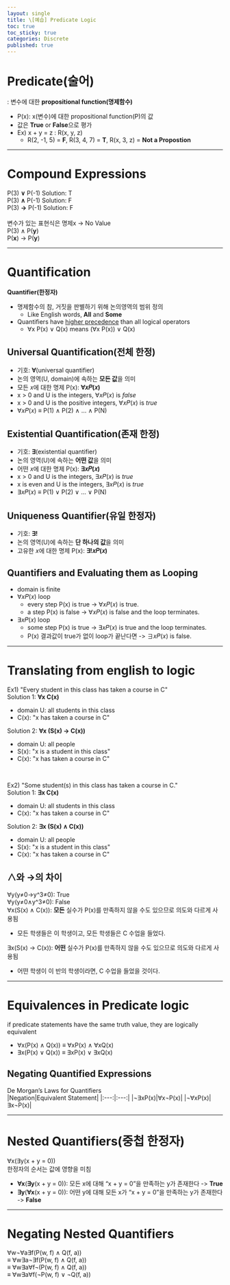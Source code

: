 ```yaml
---
layout: single
title: \[예습] Predicate Logic
toc: true
toc_sticky: true
categories: Discrete
published: true
---
```


# Predicate(술어)
: 변수에 대한 **propositional function(명제함수)**
* P(x): x(변수)에 대한 propositional function(P)의 값
* 값은 **True** or **False**으로 평가
* Ex) x + y = z : R(x, y, z)
  * R(2, -1, 5) = **F**, R(3, 4, 7) = **T**, R(x, 3, z) = **Not a Propostion**

-----------------

# Compound Expressions

P(3) **∨** P(-1) Solution: T<br/>
P(3) **∧** P(-1) Solution: F<br/>
P(3) **→** P(-1) Solution: F<br/>
<br/>
변수가 있는 표현식은 명제x -> No Value<br/>
P(3) ∧ P(**y**)<br>
P(**x**) → P(**y**)<br>

-----------------

# Quantification

**Quantifier(한정자)**
* 명제함수의 참, 거짓을 판별하기 위해 논의영역의 범위 정의
  * Like English words, **All** and **Some**
* Quantifiers have <u>higher precedence</u> than all logical operators 
  * ∀x P(x) ∨ Q(x) means (∀x P(x)) ∨ Q(x)

## Universal Quantification(전체 한정)
* 기호: **∀**(universal quantifier)
* 논의 영역(U, domain)에 속하는 **모든 값**을 의미
* 모든 𝑥에 대한 명제 P(x): **∀𝑥𝑃(𝑥)** 
* x > 0 and U is the integers, ∀𝑥𝑃(𝑥) is *false*
* x > 0 and U is the positive integers, ∀𝑥𝑃(𝑥) is *true*
* ∀𝑥𝑃(𝑥) ≡ P(1) ∧ P(2) ∧ ... ∧ P(N)

## Existential Quantification(존재 한정)
* 기호: **∃**(existential quantifier)
* 논의 영역(U)에 속하는 **어떤 값**을 의미
* 어떤 𝑥에 대한 명제 P(x): **∃𝑥𝑃(𝑥)**
* x > 0 and U is the integers, ∃𝑥𝑃(𝑥) is *true*
* x is even and U is the integers, ∃𝑥𝑃(𝑥) is *true*
* ∃𝑥𝑃(𝑥) ≡ P(1) ∨ P(2) ∨ ... ∨ P(N)


## Uniqueness Quantifier(유일 한정자)
* 기호: **∃!**
* 논의 영역(U)에 속하는 **단 하나의 값**을 의미
* 고유한 𝑥에 대한 명제 P(x): **∃!𝑥𝑃(𝑥)**


## Quantifiers and Evaluating them as Looping
* domain is finite
* ∀𝑥𝑃(𝑥) loop
     * every step P(x) is true -> ∀𝑥𝑃(𝑥) is true.
     * a step P(x) is false ->  ∀𝑥𝑃(𝑥) is false and the loop terminates.
* ∃𝑥𝑃(𝑥) loop
     * some step P(x) is true -> ∃𝑥𝑃(𝑥) is true and the loop terminates.
     * P(x) 결과값이 true가 없이 loop가 끝난다면 -> ∃𝑥𝑃(𝑥) is false.

-----------------

# Translating from english to logic
Ex1) "Every student in this class has taken a course in C"<br/>
Solution 1: **∀x C(x)**<br/>
* domain U: all students in this class
* C(x): "x has taken a course in C"

Solution 2: **∀x (S(x) → C(x))**
* domain U: all people
* S(x): "x is a student in this class"
* C(x): "x has taken a course in C"

<br/>

Ex2) "Some student(s) in this class has taken a course in C."<br/>
Solution 1: **∃x C(x)**<br/>
* domain U: all students in this class
* C(x): "x has taken a course in C"

Solution 2: **∃x (S(x) ∧ C(x))**
* domain U: all people
* S(x): "x is a student in this class"
* C(x): "x has taken a course in C"


## **∧와 →의 차이**<br/>
∀y(y≠0→y^3≠0): True<br/>
∀y(y≠0∧y^3≠0): False<br/>
∀x(S(x) ∧ C(x)): **모든** 실수가 P(x)를 만족하지 않을 수도 있으므로 의도와 다르게 사용됨
* 모든 학생들은 이  학생이고, 모든 학생들은 C 수업을 들었다.

∃x(S(x) → C(x)): **어떤** 실수가 P(x)를 만족하지 않을 수도 있으므로 의도와 다르게 사용됨
* 어떤 학생이 이 반의 학생이라면, C 수업을 들었을 것이다.

-----------------

# Equivalences in Predicate logic
if predicate statements  have the same truth value, they are logically equivalent
* ∀x(P(x) ∧ Q(x)) ≡ ∀xP(x) ∧ ∀xQ(x)
* ∃x(P(x) ∨ Q(x)) ≡ ∃xP(x) ∨ ∃xQ(x)

## Negating Quantified Expressions
De Morgan’s Laws for Quantifiers<br/>
|Negation|Equivalent Statement|
|:---:|:---:|
|¬∃xP(x)|∀x¬P(x)|
|¬∀xP(x)|∃x¬P(x)|

-----------------

# Nested Quantifiers(중첩 한정자)
∀x(∃y(x + y = 0))<br/>
한정자의 순서는 값에 영향을 미침<br>
* **∀x**(**∃y**(x + y = 0)): 모든 x에 대해 “x + y = 0”을 만족하는 y가 존재한다 -> **True**
* **∃y**(**∀x**(x + y = 0)): 어떤 y에 대해 모든 x가 “x + y = 0”을 만족하는 y가 존재한다 -> **False**

-----------------

# Negating Nested Quantifiers
∀w¬∀a∃f(P(w, f) ∧ Q(f, a))<br>
  ≡ ∀w∃a¬∃f(P(w, f) ∧ Q(f, a))<br>
  ≡ ∀w∃a∀f¬(P(w, f) ∧ Q(f, a))<br>
  ≡ ∀w∃a∀f(¬P(w, f) ∨ ¬Q(f, a))<br>
